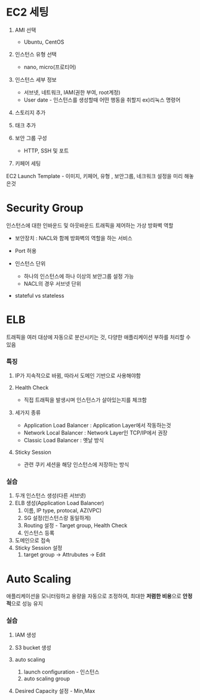 # EC2 세팅

1. AMI 선택
   - Ubuntu, CentOS
2. 인스턴스 유형 선택
   - nano, micro(프로티어)

3. 인스턴스 세부 정보
   - 서브넷, 네트워크, IAM(권한 부여, root계정)
   - User date - 인스턴스를 생성할때 어떤 행동을 취할지 ex)리눅스 명령어
4. 스토리지 추가
5. 태크 추가
6. 보안 그룹 구성 
   - HTTP, SSH 및 포트
7. 키페어 세팅



EC2 Launch Template - 이미지, 키페어, 유형 , 보안그룹, 네크워크 설정을 미리 해놓은것





# Security Group

인스턴스에 대한 인바운드 및 아웃바운드 트래픽을 제어하는 가상 방화벽 역할

- 보안장치 : NACL와 함께 방화벽의 역할을 하는 서비스 
- Port 허용
- 인스턴스 단위 
  - 하나의 인스턴스에 하나 이상의 보안그룹 설정 가능
  - NACL의 경우 서브넷 단위

- stateful vs stateless





# ELB

트래픽을 여러 대상에 자동으로 분산시키는 것, 다양한 애플리케이션 부하를 처리할 수 있음

### 특징

1. IP가 지속적으로 바뀜, 따라서 도메인 기반으로 사용해야함
2. Health Check
   - 직접 트래픽을 발생시며 인스턴스가 살아있는지를 체크함

3. 세가지 종류
   - Application Load Balancer : Application Layer에서 작동하는것
   - Network Local Balancer : Network Layer인 TCP/IP에서 권장
   - Classic Load Balancer : 옛날 방식
4. Sticky Session
   - 관련 쿠키 세션을 해당 인스턴스에 저장하는 방식



### 실습

1. 두개 인스턴스 생성(다른 서브넷)
2. ELB 생성(Application Load Balancer)
   1. 이름, IP type, protocal, AZ(VPC)
   2. SG 설정(인스턴스랑 동일하게)
   3. Routing 설정 - Target group, Health Check
   4. 인스턴스 등록
3. 도메인으로 접속
4. Sticky Session 설정
   1. target group -> Attrubutes -> Edit



# Auto Scaling

애플리케이션을 모니터링하고 용량을 자동으로 조정하여, 최대한 **저렴한 비용**으로 **안정적**으로 성능 유지

### 실습

1. IAM 생성
2. S3 bucket 생성
3. auto scaling
   1. launch configuration - 인스턴스 
   2. auto scaling group 

4. Desired Capacity 설정 - Min,Max